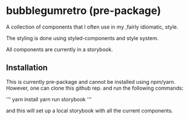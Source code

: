 # bubblegumretro (pre-package)

A collection of components that I often use in my ,fairly idiomatic, style.

The styling is done using styled-components and style system.

All components are currently in a storybook.

## Installation

This is currently pre-package and cannot be installed using npm/yarn. However, one can clone this github rep. and run the following commands:

'''
yarn install
yarn run storybook
'''

and this will set up a local storybook with all the current components.

